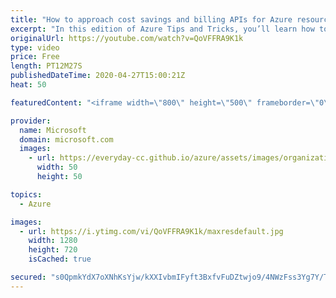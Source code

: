 ```yaml
---
title: "How to approach cost savings and billing APIs for Azure resources | Azure Tips and Tricks"
excerpt: "In this edition of Azure Tips and Tricks, you’ll learn how to approach cost savings with built-in tools and APIs in Azure.      For more tips and tricks, visit: http://azuredev.tips   Get started with 12 months of free services and $200 USD in credit. Create your free account today with Microsoft Azure:"
originalUrl: https://youtube.com/watch?v=QoVFFRA9K1k
type: video
price: Free
length: PT12M27S
publishedDateTime: 2020-04-27T15:00:21Z
heat: 50

featuredContent: "<iframe width=\"800\" height=\"500\" frameborder=\"0\" src=\"https://www.youtube.com/embed/QoVFFRA9K1k\" allow=\"accelerometer; autoplay; encrypted-media; gyroscope; picture-in-picture\" allowfullscreen></iframe>"

provider:
  name: Microsoft
  domain: microsoft.com
  images:
    - url: https://everyday-cc.github.io/azure/assets/images/organizations/microsoft.com-50x50.jpg
      width: 50
      height: 50

topics:
  - Azure

images:
  - url: https://i.ytimg.com/vi/QoVFFRA9K1k/maxresdefault.jpg
    width: 1280
    height: 720
    isCached: true

secured: "s0QpmkYdX7oXNhKsYjw/kXXIvbmIFyft3BxfvFuDZtwjo9/4NWzFss3Yg7Y/TeeUL8vut61RVufTm0YTD7QQMT131hpzusTahgrBdg4bFYIfo1cs0Wd8s2dioWoc2O3dI2im57e7SyN2iGDTaOyfsLEpzJd+/NmLl7erVaTcuxsJu6jln6S2H8r8M5MB2Byv5kDKmb1KaVVeNmqYXWgqKN0mUhJSZpVQo/a/LnnEBf83LXAwdVieKsCjLgu2r2zvZKvD2ZQro6F1+Ym2k0ceg1nRsPeOSF4vYGXwBCxAU+DqHWDUecGIAmRkJPKyiMgp1OVG2XQ/3N8WEFOChqkbQfB747UdQEyAc8Qz0776/PGVmoYgIFmIOJ46movAdIHe7nxZEOz+hcH1SbL29PcUdMU+O40lUB5yJBxlmXkK4us=;kHwOetQczcq0uma9eep3Dg=="
---
```


